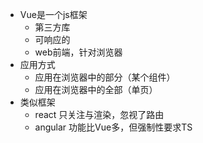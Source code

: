 - Vue是一个js框架
	- 第三方库
	- 可响应的
	- web前端，针对浏览器
- 应用方式
	- 应用在浏览器中的部分（某个组件）
	- 应用在浏览器中的全部（单页）
- 类似框架
	- react 只关注与渲染，忽视了路由
	- angular 功能比Vue多，但强制性要求TS
